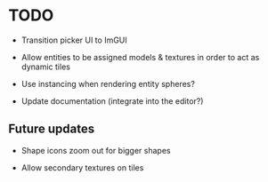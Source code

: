 # TODO

- Transition picker UI to ImGUI

- Allow entities to be assigned models & textures in order to act as dynamic tiles

- Use instancing when rendering entity spheres?

- Update documentation (integrate into the editor?)

## Future updates

- Shape icons zoom out for bigger shapes

- Allow secondary textures on tiles
